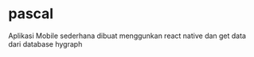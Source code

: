 # pascal
Aplikasi Mobile sederhana dibuat menggunkan react native dan get data dari database hygraph 
